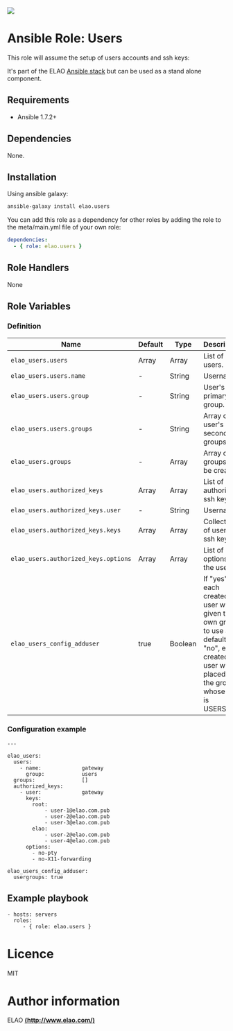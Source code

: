 <img src="http://www.elao.com/images/corpo/logo_red_small.png"/>

# Ansible Role: Users

This role will assume the setup of users accounts and ssh keys:

It's part of the ELAO [Ansible stack](http://ansible.elao.com) but can be used as a stand alone component.

## Requirements

- Ansible 1.7.2+

## Dependencies

None.

## Installation

Using ansible galaxy:

```bash
ansible-galaxy install elao.users
```
You can add this role as a dependency for other roles by adding the role to the meta/main.yml file of your own role:

```yaml
dependencies:
  - { role: elao.users }
```

## Role Handlers

None

## Role Variables

### Definition

|Name|Default|Type|Description|
|----|----|-----------|-------|
`elao_users.users`|Array|Array|List of unix users.
`elao_users.users.name`|-|String|Username.
`elao_users.users.group`|-|String|User's primary group.
`elao_users.users.groups`|-|String|Array of user's secondary groups.
`elao_users.groups`|-|Array|Array of groups to be created.
`elao_users.authorized_keys`|Array|Array|List of authorized ssh keys
`elao_users.authorized_keys.user`|-|String|Username.
`elao_users.authorized_keys.keys`|Array|Array|Collection of user's ssh keys.
`elao_users.authorized_keys.options`|Array|Array|List of ssh options for the user.
`elao_users_config_adduser`|true|Boolean|If "yes" each created user will be given their own group to use as a default.  If "no", each created user will be placed in the group whose gid is USERS_GID

### Configuration example

```
---

elao_users:
  users:
    - name:             gateway
      group:            users
  groups:               []
  authorized_keys:
    - user:             gateway
      keys:
        root:
            - user-1@elao.com.pub
            - user-2@elao.com.pub
            - user-3@elao.com.pub
        elao:
            - user-2@elao.com.pub
            - user-4@elao.com.pub
      options:
        - no-pty
        - no-X11-forwarding

elao_users_config_adduser:
  usergroups: true
```

## Example playbook

    - hosts: servers
      roles:
         - { role: elao.users }

# Licence

MIT

# Author information

ELAO [**(http://www.elao.com/)**](http://www.elao.com)